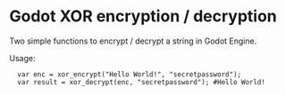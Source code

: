 # Godot XOR encryption / decryption

Two simple functions to encrypt / decrypt a string in Godot Engine.

Usage:
```
  var enc = xor_encrypt("Hello World!", "secretpassword");
  var result = xor_decrypt(enc, "secretpassword"); #Hello World!
```
